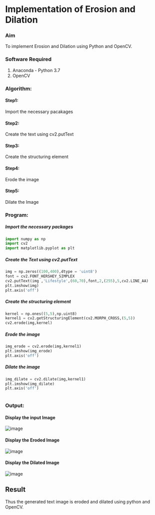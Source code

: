 # Implementation of Erosion and Dilation
### Aim
To implement Erosion and Dilation using Python and OpenCV.
### Software Required
1. Anaconda - Python 3.7
2. OpenCV
### Algorithm:
#### Step1:<br>
Import the necessary pacakages

#### Step2:<br>
Create the text using cv2.putText

#### Step3:<br>
Create the structuring element

#### Step4:<br>
Erode the image


#### Step5: <br>
Dilate the Image

 
### Program:


##### Import the necessary packages
``` Python
import numpy as np
import cv2
import matplotlib.pyplot as plt
```
##### Create the Text using cv2.putText
``` Python
img = np.zeros((100,400),dtype = 'uint8')
font = cv2.FONT_HERSHEY_SIMPLEX
cv2.putText(img ,'Lifestyle',(60,70),font,2,(255),5,cv2.LINE_AA)
plt.imshow(img)
plt.axis('off')
```
##### Create the structuring element
``` Python
kernel = np.ones((5,5),np.uint8)
kernel1 = cv2.getStructuringElement(cv2.MORPH_CROSS,(5,5))
cv2.erode(img,kernel)
```
##### Erode the image
``` Python
img_erode = cv2.erode(img,kernel1)
plt.imshow(img_erode)
plt.axis('off')

```
##### Dilate the image
``` Python
img_dilate = cv2.dilate(img,kernel1)
plt.imshow(img_dilate)
plt.axis('off')



```
### Output:

#### Display the input Image
![image](https://github.com/JoyceBeulah/erosion--dilation/assets/118343698/ae1f4652-8969-479e-a8aa-a8ad3e782858)


#### Display the Eroded Image

![image](https://github.com/JoyceBeulah/erosion--dilation/assets/118343698/027a641b-bce2-4bef-9b10-0a60a1152116)


#### Display the Dilated Image

![image](https://github.com/JoyceBeulah/erosion--dilation/assets/118343698/776a6718-a655-4167-b107-e43c0364b99c)


## Result
Thus the generated text image is eroded and dilated using python and OpenCV.
